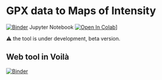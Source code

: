 # GPX data to Maps of Intensity
[![Binder](https://mybinder.org/badge_logo.svg)](https://mybinder.org/v2/gh/bsramo144/Thesis-Jupyter/HEAD)
Jupyter Notebook [![Open In Colab](https://colab.research.google.com/assets/colab-badge.svg)](https://colab.research.google.com/drive/1FHZmFP5zzuIhBWDRs0thnTZoyAMKdOce?usp=sharing)]

:warning: the tool is under development, beta version. 

## Web tool in Voilà
[![Binder](https://mybinder.org/badge_logo.svg)](https://mybinder.org/v2/gh/bsramo144/Thesis-Jupyter/HEAD?urlpath=%2Fvoila%2Frender%2Fgpx2intensity.ipynb)
